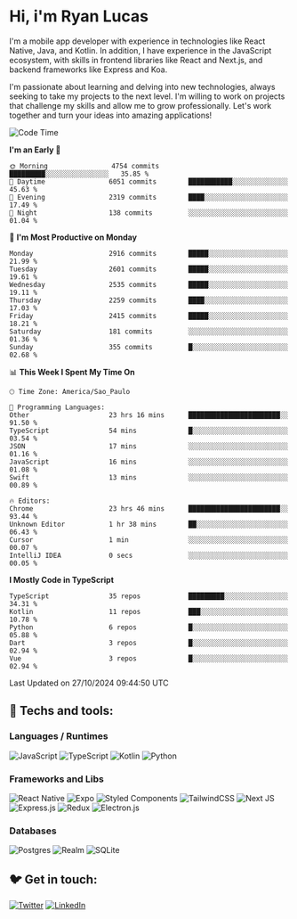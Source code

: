 # Hi, i'm Ryan Lucas

I'm a mobile app developer with experience in technologies like React Native, Java, and Kotlin.
In addition, I have experience in the JavaScript ecosystem, with skills in frontend libraries like React and Next.js, and backend frameworks like Express and Koa.

I'm passionate about learning and delving into new technologies, always seeking to take my projects to the next level. I'm willing to work on projects that challenge my skills and allow me to grow professionally. Let's work together and turn your ideas into amazing applications!


<!--START_SECTION:waka-->
![Code Time](http://img.shields.io/badge/Code%20Time-711%20hrs%206%20mins-blue)

**I'm an Early 🐤** 

```text
🌞 Morning                4754 commits        █████████░░░░░░░░░░░░░░░░   35.85 % 
🌆 Daytime                6051 commits        ███████████░░░░░░░░░░░░░░   45.63 % 
🌃 Evening                2319 commits        ████░░░░░░░░░░░░░░░░░░░░░   17.49 % 
🌙 Night                  138 commits         ░░░░░░░░░░░░░░░░░░░░░░░░░   01.04 % 
```
📅 **I'm Most Productive on Monday** 

```text
Monday                   2916 commits        █████░░░░░░░░░░░░░░░░░░░░   21.99 % 
Tuesday                  2601 commits        █████░░░░░░░░░░░░░░░░░░░░   19.61 % 
Wednesday                2535 commits        █████░░░░░░░░░░░░░░░░░░░░   19.11 % 
Thursday                 2259 commits        ████░░░░░░░░░░░░░░░░░░░░░   17.03 % 
Friday                   2415 commits        █████░░░░░░░░░░░░░░░░░░░░   18.21 % 
Saturday                 181 commits         ░░░░░░░░░░░░░░░░░░░░░░░░░   01.36 % 
Sunday                   355 commits         █░░░░░░░░░░░░░░░░░░░░░░░░   02.68 % 
```


📊 **This Week I Spent My Time On** 

```text
🕑︎ Time Zone: America/Sao_Paulo

💬 Programming Languages: 
Other                    23 hrs 16 mins      ███████████████████████░░   91.50 % 
TypeScript               54 mins             █░░░░░░░░░░░░░░░░░░░░░░░░   03.54 % 
JSON                     17 mins             ░░░░░░░░░░░░░░░░░░░░░░░░░   01.16 % 
JavaScript               16 mins             ░░░░░░░░░░░░░░░░░░░░░░░░░   01.08 % 
Swift                    13 mins             ░░░░░░░░░░░░░░░░░░░░░░░░░   00.89 % 

🔥 Editors: 
Chrome                   23 hrs 46 mins      ███████████████████████░░   93.44 % 
Unknown Editor           1 hr 38 mins        ██░░░░░░░░░░░░░░░░░░░░░░░   06.43 % 
Cursor                   1 min               ░░░░░░░░░░░░░░░░░░░░░░░░░   00.07 % 
IntelliJ IDEA            0 secs              ░░░░░░░░░░░░░░░░░░░░░░░░░   00.05 % 
```

**I Mostly Code in TypeScript** 

```text
TypeScript               35 repos            █████████░░░░░░░░░░░░░░░░   34.31 % 
Kotlin                   11 repos            ███░░░░░░░░░░░░░░░░░░░░░░   10.78 % 
Python                   6 repos             █░░░░░░░░░░░░░░░░░░░░░░░░   05.88 % 
Dart                     3 repos             █░░░░░░░░░░░░░░░░░░░░░░░░   02.94 % 
Vue                      3 repos             █░░░░░░░░░░░░░░░░░░░░░░░░   02.94 % 
```




 Last Updated on 27/10/2024 09:44:50 UTC
<!--END_SECTION:waka-->

## 🔧 Techs and tools: 

### Languages / Runtimes
![JavaScript](https://img.shields.io/badge/javascript-%23323330.svg?style=for-the-badge&logo=javascript&logoColor=%23F7DF1E)
![TypeScript](https://img.shields.io/badge/typescript-%23007ACC.svg?style=for-the-badge&logo=typescript&logoColor=white)
![Kotlin](https://img.shields.io/badge/kotlin-%230095D5.svg?style=for-the-badge&logo=kotlin&logoColor=white) ![Python](https://img.shields.io/badge/python-3670A0?style=for-the-badge&logo=python&logoColor=ffdd54)

### Frameworks and Libs
![React Native](https://img.shields.io/badge/react_native-%2320232a.svg?style=for-the-badge&logo=react&logoColor=%2361DAFB)
![Expo](https://img.shields.io/badge/expo-1C1E24?style=for-the-badge&logo=expo&logoColor=#D04A37)
![Styled Components](https://img.shields.io/badge/styled--components-DB7093?style=for-the-badge&logo=styled-components&logoColor=white)
![TailwindCSS](https://img.shields.io/badge/tailwindcss-%2338B2AC.svg?style=for-the-badge&logo=tailwind-css&logoColor=white)
![Next JS](https://img.shields.io/badge/Next-black?style=for-the-badge&logo=next.js&logoColor=white)
![Express.js](https://img.shields.io/badge/express.js-%23404d59.svg?style=for-the-badge&logo=express&logoColor=%2361DAFB)
![Redux](https://img.shields.io/badge/redux-%23593d88.svg?style=for-the-badge&logo=redux&logoColor=white)
![Electron.js](https://img.shields.io/badge/Electron-191970?style=for-the-badge&logo=Electron&logoColor=white)

### Databases
![Postgres](https://img.shields.io/badge/postgres-%23316192.svg?style=for-the-badge&logo=postgresql&logoColor=white)
![Realm](https://img.shields.io/badge/Realm-39477F?style=for-the-badge&logo=realm&logoColor=white)
![SQLite](https://img.shields.io/badge/sqlite-%2307405e.svg?style=for-the-badge&logo=sqlite&logoColor=white)

## 🐦 Get in touch:

[![Twitter](https://img.shields.io/badge/Twitter-%231DA1F2.svg?style=for-the-badge&logo=Twitter&logoColor=white)](https://twitter.com/ryangst_)
[![LinkedIn](https://img.shields.io/badge/linkedin-%230077B5.svg?style=for-the-badge&logo=linkedin&logoColor=white)](https://www.linkedin.com/in/ryan-lucas-machado/)
